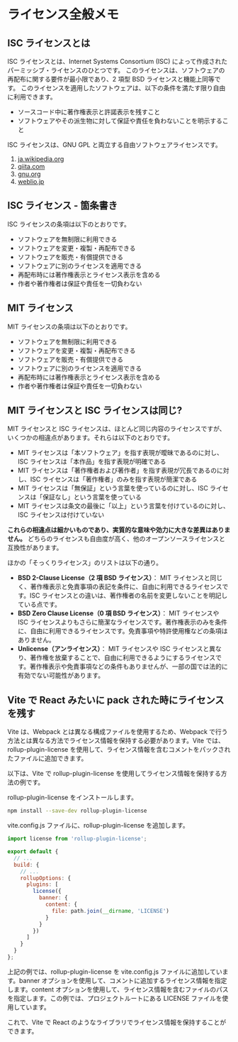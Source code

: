 # ライセンス全般メモ

## ISC ライセンスとは

ISC ライセンスとは、Internet Systems Consortium (ISC) によって作成されたパーミッシブ・ライセンスのひとつです。
このライセンスは、ソフトウェアの再配布に関する要件が最小限であり、2 項型 BSD ライセンスと機能上同等です。
このライセンスを適用したソフトウェアは、以下の条件を満たす限り自由に利用できます。

- ソースコード中に著作権表示と許諾表示を残すこと
- ソフトウェアやその派生物に対して保証や責任を負わないことを明示すること

ISC ライセンスは、GNU GPL と両立する自由ソフトウェアライセンスです。

1. [ja.wikipedia.org](https://ja.wikipedia.org/wiki/ISC%E3%83%A9%E3%82%A4%E3%82%BB%E3%83%B3%E3%82%B9)
2. [qiita.com](https://qiita.com/shinya_sun_sun/items/bdafe803a7643e6dd15b)
3. [gnu.org](https://www.gnu.org/licenses/license-list.ja.html)
4. [weblio.jp](https://www.weblio.jp/wkpja/content/ISC%E3%83%A9%E3%82%A4%E3%82%BB%E3%83%B3%E3%82%B9_ISC%E3%83%A9%E3%82%A4%E3%82%BB%E3%83%B3%E3%82%B9%E3%81%AE%E6%A6%82%E8%A6%81)

## ISC ライセンス - 箇条書き

ISC ライセンスの条項は以下のとおりです。

- ソフトウェアを無制限に利用できる
- ソフトウェアを変更・複製・再配布できる
- ソフトウェアを販売・有償提供できる
- ソフトウェアに別のライセンスを適用できる
- 再配布時には著作権表示とライセンス表示を含める
- 作者や著作権者は保証や責任を一切負わない

## MIT ライセンス

MIT ライセンスの条項は以下のとおりです。

- ソフトウェアを無制限に利用できる
- ソフトウェアを変更・複製・再配布できる
- ソフトウェアを販売・有償提供できる
- ソフトウェアに別のライセンスを適用できる
- 再配布時には著作権表示とライセンス表示を含める
- 作者や著作権者は保証や責任を一切負わない

## MIT ライセンスと ISC ライセンスは同じ?

MIT ライセンスと ISC ライセンスは、ほとんど同じ内容のライセンスですが、いくつかの相違点があります。それらは以下のとおりです。

- MIT ライセンスは「本ソフトウェア」を指す表現が曖昧であるのに対し、ISC ライセンスは「本作品」を指す表現が明確である
- MIT ライセンスは「著作権者および著作者」を指す表現が冗長であるのに対し、ISC ライセンスは「著作権者」のみを指す表現が簡潔である
- MIT ライセンスは「無保証」という言葉を使っているのに対し、ISC ライセンスは「保証なし」という言葉を使っている
- MIT ライセンスは条文の最後に「以上」という言葉を付けているのに対し、ISC ライセンスは付けていない

**これらの相違点は細かいものであり、実質的な意味や効力に大きな差異はありません。**
どちらのライセンスも自由度が高く、他のオープンソースライセンスと互換性があります。

ほかの「そっくりライセンス」のリストは以下の通り。

- **BSD 2-Clause License（2 項 BSD ライセンス）**： MIT ライセンスと同じく、著作権表示と免責事項の表記を条件に、自由に利用できるライセンスです。ISC ライセンスとの違いは、著作権者の名前を変更しないことを明記している点です。
- **BSD Zero Clause License（0 項 BSD ライセンス）**： MIT ライセンスや ISC ライセンスよりもさらに簡潔なライセンスです。著作権表示のみを条件に、自由に利用できるライセンスです。免責事項や特許使用権などの条項はありません。
- **Unlicense（アンライセンス）**： MIT ライセンスや ISC ライセンスと異なり、著作権を放棄することで、自由に利用できるようにするライセンスです。著作権表示や免責事項などの条件もありませんが、一部の国では法的に有効でない可能性があります。

## Vite で React みたいに pack された時にライセンスを残す

Vite は、Webpack とは異なる構成ファイルを使用するため、Webpack で行う方法とは異なる方法でライセンス情報を保持する必要があります。Vite では、rollup-plugin-license を使用して、ライセンス情報を含むコメントをパックされたファイルに追加できます。

以下は、Vite で rollup-plugin-license を使用してライセンス情報を保持する方法の例です。

rollup-plugin-license をインストールします。

```bash
npm install --save-dev rollup-plugin-license
```

vite.config.js ファイルに、rollup-plugin-license を追加します。

```javascript
import license from 'rollup-plugin-license';

export default {
  // ...
  build: {
    // ...
    rollupOptions: {
      plugins: [
        license({
          banner: {
            content: {
              file: path.join(__dirname, 'LICENSE')
            }
          }
        })
      ]
    }
  }
};
```

上記の例では、rollup-plugin-license を vite.config.js ファイルに追加しています。banner オプションを使用して、コメントに追加するライセンス情報を指定します。content オプションを使用して、ライセンス情報を含むファイルのパスを指定します。この例では、プロジェクトルートにある LICENSE ファイルを使用しています。

これで、Vite で React のようなライブラリでライセンス情報を保持することができます。
